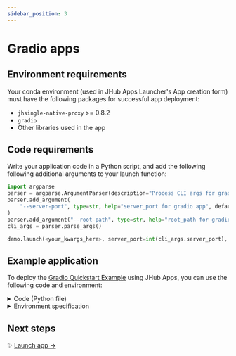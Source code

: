 ```yaml
---
sidebar_position: 3
---
```


# Gradio apps

## Environment requirements

Your conda environment (used in JHub Apps Launcher's App creation form) must have the following packages for successful app deployment:

* `jhsingle-native-proxy` >= 0.8.2
* `gradio`
* Other libraries used in the app

## Code requirements

Write your application code in a Python script, and add the following following additional arguments to your launch function:

```python
import argparse
parser = argparse.ArgumentParser(description="Process CLI args for gradio")
parser.add_argument(
    "--server-port", type=str, help="server_port for gradio app", default=8500
)
parser.add_argument("--root-path", type=str, help="root_path for gradio", default=None)
cli_args = parser.parse_args()

demo.launch(<your_kwargs_here>, server_port=int(cli_args.server_port), root_path=cli_args.root_path)
```

## Example application

To deploy the [Gradio Quickstart Example][gradio-quickstart] using JHub Apps, you can use the following code and environment:

<details>
<summary> Code (Python file) </summary>

In a Python file, copy the following lines of code.

```python title="gradio-hello-app.py"
import gradio as gr
import argparse

parser = argparse.ArgumentParser()

parser.add_argument(
    "--server-port", type=str, help="server_port for gradio app", default=8500
)

parser.add_argument("--root-path", type=str, help="root_path for gradio", default=None)

cli_args = parser.parse_args()

def greet(name, intensity):
    return "Hello, " + name + "!" * int(intensity)

demo = gr.Interface(
    fn=greet,
    inputs=["text", "slider"],
    outputs=["text"],
)

if __name__ == "__main__":
    demo.launch(server_port=int(cli_args.server_port), root_path=cli_args.root_path)
```

</details>

<details>
<summary> Environment specification </summary>

Use the following spec to create a conda environment wherever JHub Apps is deployed.
If using Nebari, use this spec to create an environment with [conda-store][conda-store].

```yaml
name: gradio-hello-app
channels:
  - conda-forge
dependencies:
  - gradio
  - jhsingle-native-proxy >= 0.8.2
  - ipykernel
  - ipywidgets
  - nbconvert
```

</details>


## Next steps

:sparkles: [Launch app →](/docs/create-apps/general-app)

<!-- External links -->

[gradio-quickstart]: https://www.gradio.app/guides/quickstart#building-your-first-demo
[conda-store]: https://conda.store/conda-store-ui/tutorials/create-envs
